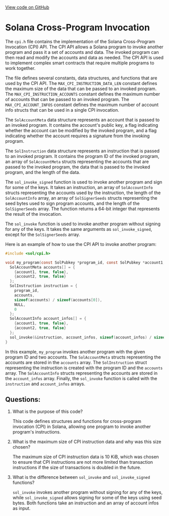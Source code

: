 
[View code on GitHub](https://github.com/solana-labs/solana/blob/master/sdk/bpf/c/inc/sol/cpi.h)

# Solana Cross-Program Invocation

The `cpi.h` file contains the implementation of the Solana Cross-Program Invocation (CPI) API. The CPI API allows a Solana program to invoke another program and pass it a set of accounts and data. The invoked program can then read and modify the accounts and data as needed. The CPI API is used to implement complex smart contracts that require multiple programs to work together.

The file defines several constants, data structures, and functions that are used by the CPI API. The `MAX_CPI_INSTRUCTION_DATA_LEN` constant defines the maximum size of the data that can be passed to an invoked program. The `MAX_CPI_INSTRUCTION_ACCOUNTS` constant defines the maximum number of accounts that can be passed to an invoked program. The `MAX_CPI_ACCOUNT_INFOS` constant defines the maximum number of account info structs that can be used in a single CPI invocation.

The `SolAccountMeta` data structure represents an account that is passed to an invoked program. It contains the account's public key, a flag indicating whether the account can be modified by the invoked program, and a flag indicating whether the account requires a signature from the invoking program.

The `SolInstruction` data structure represents an instruction that is passed to an invoked program. It contains the program ID of the invoked program, an array of `SolAccountMeta` structs representing the accounts that are passed to the invoked program, the data that is passed to the invoked program, and the length of the data.

The `sol_invoke_signed` function is used to invoke another program and sign for some of the keys. It takes an instruction, an array of `SolAccountInfo` structs representing the accounts used by the instruction, the length of the `SolAccountInfo` array, an array of `SolSignerSeeds` structs representing the seed bytes used to sign program accounts, and the length of the `SolSignerSeeds` array. The function returns a 64-bit integer that represents the result of the invocation.

The `sol_invoke` function is used to invoke another program without signing for any of the keys. It takes the same arguments as `sol_invoke_signed`, except for the `SolSignerSeeds` array.

Here is an example of how to use the CPI API to invoke another program:

```c
#include <sol/cpi.h>

void my_program(const SolPubkey *program_id, const SolPubkey *account1, const SolPubkey *account2) {
  SolAccountMeta accounts[] = {
    {account1, true, false},
    {account2, true, false}
  };
  SolInstruction instruction = {
    program_id,
    accounts,
    sizeof(accounts) / sizeof(accounts[0]),
    NULL,
    0
  };
  SolAccountInfo account_infos[] = {
    {account1, true, false},
    {account2, true, false}
  };
  sol_invoke(&instruction, account_infos, sizeof(account_infos) / sizeof(account_infos[0]));
}
```

In this example, `my_program` invokes another program with the given program ID and two accounts. The `SolAccountMeta` structs representing the accounts are stored in the `accounts` array. The `SolInstruction` struct representing the instruction is created with the program ID and the `accounts` array. The `SolAccountInfo` structs representing the accounts are stored in the `account_infos` array. Finally, the `sol_invoke` function is called with the `instruction` and `account_infos` arrays.
## Questions: 
 1. What is the purpose of this code?
    
    This code defines structures and functions for cross-program invocation (CPI) in Solana, allowing one program to invoke another program's instructions.

2. What is the maximum size of CPI instruction data and why was this size chosen?
    
    The maximum size of CPI instruction data is 10 KiB, which was chosen to ensure that CPI instructions are not more limited than transaction instructions if the size of transactions is doubled in the future.

3. What is the difference between `sol_invoke` and `sol_invoke_signed` functions?
    
    `sol_invoke` invokes another program without signing for any of the keys, while `sol_invoke_signed` allows signing for some of the keys using seed bytes. Both functions take an instruction and an array of account infos as input.